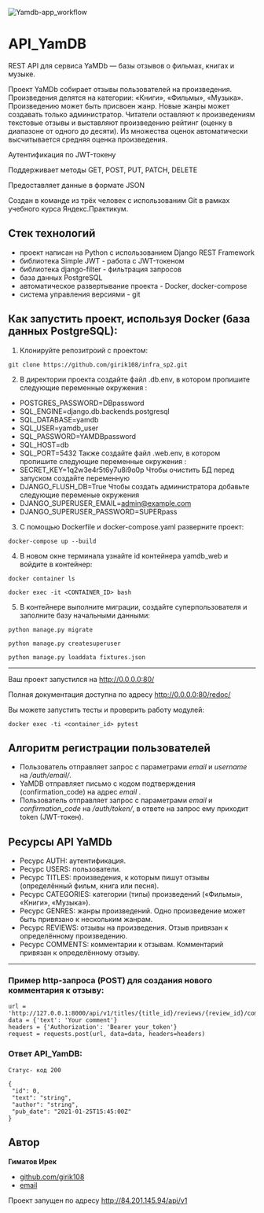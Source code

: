 ![Yamdb-app_workflow](https://github.com/girik108/yamdb_final/workflows/yamdb_workflow/badge.svg)

# API_YamDB

REST API для сервиса YaMDb — базы отзывов о фильмах, книгах и музыке.

Проект YaMDb собирает отзывы пользователей на произведения. Произведения делятся на категории: «Книги», «Фильмы», «Музыка».
Произведению может быть присвоен жанр. Новые жанры может создавать только администратор.
Читатели оставляют к произведениям текстовые отзывы и выставляют произведению рейтинг (оценку в диапазоне от одного до десяти).
Из множества оценок автоматически высчитывается средняя оценка произведения.

Аутентификация по JWT-токену

Поддерживает методы GET, POST, PUT, PATCH, DELETE

Предоставляет данные в формате JSON

Cоздан в команде из трёх человек с использованим Git в рамках учебного курса Яндекс.Практикум.

## Стек технологий
- проект написан на Python с использованием Django REST Framework
- библиотека Simple JWT - работа с JWT-токеном
- библиотека django-filter - фильтрация запросов
- база данных PostgreSQL
- автоматическое развертывание проекта - Docker, docker-compose
- система управления версиями - git

## Как запустить проект, используя Docker (база данных PostgreSQL):
1) Клонируйте репозитроий с проектом:
```
git clone https://github.com/girik108/infra_sp2.git
```
2) В директории проекта создайте файл .db.env, в котором пропишите следующие переменные окружения :
 - POSTGRES_PASSWORD=DBpassword
 - SQL_ENGINE=django.db.backends.postgresql
 - SQL_DATABASE=yamdb
 - SQL_USER=yamdb_user
 - SQL_PASSWORD=YAMDBpassword
 - SQL_HOST=db
 - SQL_PORT=5432
 Также создайте файл .web.env, в котором пропишите следующие переменные окружения :
 - SECRET_KEY=1q2w3e4r5t6y7u8i9o0p 
 Чтобы очистить БД перед запуском создайте переменную 
 - DJANGO_FLUSH_DB=True
 Чтобы создать администратора добавьте следующие переменые окружения 
 - DJANGO_SUPERUSER_EMAIL=admin@example.com
 - DJANGO_SUPERUSER_PASSWORD=SUPERpass
 
3) С помощью Dockerfile и docker-compose.yaml разверните проект:
```
docker-compose up --build
```

4) В новом окне терминала узнайте id контейнера yamdb_web и войдите в контейнер:
```
docker container ls
```
```
docker exec -it <CONTAINER_ID> bash
```
5) В контейнере выполните миграции, создайте суперпользователя и заполните базу начальными данными:
```
python manage.py migrate

python manage.py createsuperuser

python manage.py loaddata fixtures.json
```
_________________________________
Ваш проект запустился на http://0.0.0.0:80/

Полная документация доступна по адресу http://0.0.0.0:80/redoc/

Вы можете запустить тесты и проверить работу модулей:
```
docker exec -ti <container_id> pytest
```

## Алгоритм регистрации пользователей
- Пользователь отправляет запрос с параметрами *email* и *username* на */auth/email/*.
- YaMDB отправляет письмо с кодом подтверждения (confirmation_code) на адрес *email* .
- Пользователь отправляет запрос с параметрами *email* и *confirmation_code* на */auth/token/*, в ответе на запрос ему приходит token (JWT-токен).

## Ресурсы API YaMDb

- Ресурс AUTH: аутентификация.
- Ресурс USERS: пользователи.
- Ресурс TITLES: произведения, к которым пишут отзывы (определённый фильм, книга или песня).
- Ресурс CATEGORIES: категории (типы) произведений («Фильмы», «Книги», «Музыка»).
- Ресурс GENRES: жанры произведений. Одно произведение может быть привязано к нескольким жанрам.
- Ресурс REVIEWS: отзывы на произведения. Отзыв привязан к определённому произведению.
- Ресурс COMMENTS: комментарии к отзывам. Комментарий привязан к определённому отзыву.
______________________________________________________________________
### Пример http-запроса (POST) для создания нового комментария к отзыву:
```
url = 'http://127.0.0.1:8000/api/v1/titles/{title_id}/reviews/{review_id}/comments/'
data = {'text': 'Your comment'}
headers = {'Authorization': 'Bearer your_token'}
request = requests.post(url, data=data, headers=headers)
```
### Ответ API_YamDB:
```
Статус- код 200

{
 "id": 0,
 "text": "string",
 "author": "string",
 "pub_date": "2021-01-25T15:45:00Z"
}
```
## Автор

**Гиматов Ирек**

* [github.com/girik108](https://github.com/girik108)
* [email](mailto:gimatovig@yandex.ru)

Проект запущен по адресу http://84.201.145.94/api/v1 